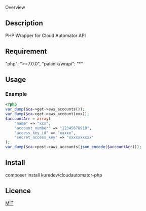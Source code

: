 Overview

## Description
PHP Wrapper for Cloud Automator API

## Requirement
"php": ">=7.0.0",
"palanik/wrapi": "*"

## Usage
### Example

```php
<?php
var_dump($ca->get->aws_accounts());
var_dump($ca->get->aws_account(xxx));
$accountArr = array(
    "name" => "xxx",
    "account_number" => "12345678910",
    "access_key_id" => "xxxxx",
    "secret_access_key" => "xxxxxxxxxx"
);
var_dump($ca->post->aws_accounts(json_encode($accountArr)));
```
    
## Install
composer install kuredev/cloudautomator-php

## Licence

[MIT](https://github.com/tcnksm/tool/blob/master/LICENCE)

